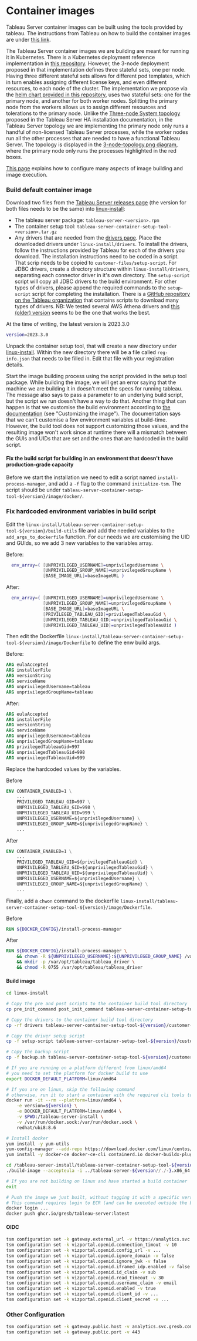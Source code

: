 # Container images

Tableau Server container images can be built using the tools provided by tableau.
The instructions from Tableau on how to build the container images are under
[this link](https://help.tableau.com/current/server-linux/en-us/server-in-container_setup-tool.htm).

The Tableau Server container images we are building are meant for running it in Kubernetes.
There is a Kubernetes deployment reference implementation
in [this repository](https://github.com/tableau/tableau-server-in-kubernetes).
However, the 3-node deployment proposed in that implementation defines three stateful sets, one per node.
Having three different stateful sets allows for different pod templates,
which in turn enables assigning different license keys, and even different resources, to each node of the cluster.
The implementation we propose via the [helm chart provided in this repository](../helm-chart),
uses two stateful sets: one for the primary node, and another for both worker nodes.
Splitting the primary node from the workers allows us to assign different resources and tolerations to the primary node.
Unlike the [Three-node System topology](https://help.tableau.com/current/server/en-us/distrib_ha_install_3node.htm)
proposed in the Tableau Server HA installation documentation, in the Tableau Server topology we are implementing
the primary node only runs a handful of non-licensed Tableau Server processes,
while the worker nodes run all the other processes that are needed to have a functional Tableau Server.
The topology is displayed in the [3-node-topology.png diagram](../docs/images/3-node-topology.png),
where the primary node only runs the processes highlighted in the red boxes.

[This page](https://help.tableau.com/current/server-linux/en-us/server-in-container_image.htm) explains
how to configure many aspects of image building and image execution.

### Build default container image

Download two files from the [Tableau Server releases page](http://tableau.com/support/releases/server/latest)
(the version for both files needs to be the same) into [linux-install](./):

- The tableau server package: `tableau-server-<version>.rpm`
- The container setup tool: `tableau-server-container-setup-tool-<version>.tar.gz`
- Any drivers that are needed from the [drivers page](https://www.tableau.com/support/drivers).
  Place the downloaded drivers under `linux-install/drivers`.
  To install the drivers, follow the instructions provided by Tableau for each of the drivers you download.
  The installation instructions need to be coded in a script.
  That scrip needs to be copied to `customer-files/setup-script`.
  For JDBC drivers, create a directory structure within `linux-install/drivers`,
  separating each connector driver in it's own directory.
  The `setup-script` script will copy all JDBC drivers to the build environment.
  For other types of drivers,
  please append the required commands to the `setup-script` script for completing the installation.
  There is a [GitHub repository on the Tableau organization](https://github.com/tableau/container_image_builder) that
  contains scripts to download many types of drivers.
  NB: We tested several AWS Athena drivers
  and [this (older) version](https://s3.amazonaws.com/athena-downloads/drivers/JDBC/SimbaAthenaJDBC-2.0.32.1000/AthenaJDBC42.jar)
  seems to be the one that works the best.

At the time of writing, the latest version is 2023.3.0

```bash
version=2023.3.0
```

Unpack the container setup tool, that will create a new directory under [linux-install](./).
Within the new directory there will be a file called `reg-info.json` that needs to be filled in.
Edit that file with your registration details.

Start the image building process using the script provided in the setup tool package.
While building the image,
we will get an error saying that the machine we are building it in doesn't meet the specs for running tableau.
The message also says to pass a parameter to an underlying build script,
but the script we run doesn't have a way to do that.
Another thing that can happen is that we customise the build environment according
to [the documentation](https://help.tableau.com/current/server-linux/en-us/server-in-container_setup-tool.htm)
(see "Customizing the image").
The documentation says that we can't customise a few environment variables at build-time.
However, the build tool does not support customizing those values,
and the resulting image won't work since at runtime there will a mismatch between the GUIs and UIDs
that are set and the ones that are hardcoded in the build script.

#### Fix the build script for building in an environment that doesn't have production-grade capacity

Before we start the installation we need to edit a script named `install-process-manager`,
and add a `-f` flag to the command `initialize-tsm`.
The script should be under `tableau-server-container-setup-tool-${version}/image/docker/`.

### Fix hardcoded environment variables in build script

Edit the `linux-install/tableau-server-container-setup-tool-${version}/build-utils` file
and add the needed variables to the `add_args_to_dockerfile` function.
For our needs we are customising the UID and GUIds, so we add 3 new variables to the variables array.

Before:

```bash
  env_array=( [UNPRIVILEGED_USERNAME]=unprivilegedUsername \
              [UNPRIVILEGED_GROUP_NAME]=unprivilegedGroupName \
              [BASE_IMAGE_URL]=baseImageURL )
```

After:

```bash
  env_array=( [UNPRIVILEGED_USERNAME]=unprivilegedUsername \
              [UNPRIVILEGED_GROUP_NAME]=unprivilegedGroupName \
              [BASE_IMAGE_URL]=baseImageURL \
              [PRIVILEGED_TABLEAU_GID]=privilegedTableauGid \
              [UNPRIVILEGED_TABLEAU_GID]=unprivilegedTableauGid \
              [UNPRIVILEGED_TABLEAU_UID]=unprivilegedTableauUid )
```

Then edit the Dockerfile `linux-install/tableau-server-container-setup-tool-${version}/image/Dockerfile`
to define the enw build args.

Before:

```dockerfile
ARG eulaAccepted
ARG installerFile
ARG versionString
ARG serviceName
ARG unprivilegedUsername=tableau
ARG unprivilegedGroupName=tableau
```

After:

```dockerfile
ARG eulaAccepted
ARG installerFile
ARG versionString
ARG serviceName
ARG unprivilegedUsername=tableau
ARG unprivilegedGroupName=tableau
ARG privilegedTableauGid=997
ARG unprivilegedTableauGid=998
ARG unprivilegedTableauUid=999
```

Replace the hardcoded values by the variables.

Before

```dockerfile
ENV CONTAINER_ENABLED=1 \
    ...
    PRIVILEGED_TABLEAU_GID=997 \
    UNPRIVILEGED_TABLEAU_GID=998 \
    UNPRIVILEGED_TABLEAU_UID=999 \
    UNPRIVILEGED_USERNAME=${unprivilegedUsername} \
    UNPRIVILEGED_GROUP_NAME=${unprivilegedGroupName} \
    ...
```

After

```dockerfile
ENV CONTAINER_ENABLED=1 \
    ...
    PRIVILEGED_TABLEAU_GID=${privilegedTableauGid} \
    UNPRIVILEGED_TABLEAU_GID=${unprivilegedTableauGid} \
    UNPRIVILEGED_TABLEAU_UID=${unprivilegedTableauUid} \
    UNPRIVILEGED_USERNAME=${unprivilegedUsername} \
    UNPRIVILEGED_GROUP_NAME=${unprivilegedGroupName} \
    ...
```

Finally,
add a `chwon` command to the dockerfile `linux-install/tableau-server-container-setup-tool-${version}/image/Dockerfile`.

Before

```dockerfile
RUN ${DOCKER_CONFIG}/install-process-manager
```

After

```dockerfile
RUN ${DOCKER_CONFIG}/install-process-manager \
    && chown -R ${UNPRIVILEGED_USERNAME}:${UNPRIVILEGED_GROUP_NAME} /var/opt/tableau \
    && mkdir -p /var/opt/tableau/tableau_driver \
    && chmod -R 0755 /var/opt/tableau/tableau_driver
```

#### Build image

```bash
cd linux-install

# Copy the pre and post scripts to the container build tool directory
cp pre_init_command post_init_command tableau-server-container-setup-tool-${version}/customer-files

# Copy the drivers to the container build tool directory
cp -rf drivers tableau-server-container-setup-tool-${version}/customer-files/

# Copy the driver setup script
cp -f setup-script tableau-server-container-setup-tool-${version}/customer-files

# Copy the backup script
cp -f backup.sh tableau-server-container-setup-tool-${version}/customer-files

# If you are running on a platform different from linux/amd64
# you need to set the platform for docker build to use
export DOCKER_DEFAULT_PLATFORM=linux/amd64

# If you are on linux, skip the following command
# otherwise, run it to start a container with the required cli tools to run the image build script
docker run -it --rm --platform=linux/amd64 \
    -e version=${version} \
    -e DOCKER_DEFAULT_PLATFORM=linux/amd64 \
    -v $PWD:/tableau-server-install \
    -v /var/run/docker.sock:/var/run/docker.sock \
    redhat/ubi8:8.6

# Install docker
yum install -y yum-utils
yum-config-manager --add-repo https://download.docker.com/linux/centos/docker-ce.repo
yum install -y docker-ce docker-ce-cli containerd.io docker-buildx-plugin

cd /tableau-server-install/tableau-server-container-setup-tool-${version}
./build-image --accepteula -i ../tableau-server-${version//./-}.x86_64.rpm -o ghcr.io/gresb/tableau-server:latest -e ../build-environment

# If you are not building on linux and have started a build container
exit

# Push the image we just built, without tagging it with a specific version
# This command requires login to ECR (and can be executed outside the build container started with `docker run`)
docker login ...
docker push ghcr.io/gresb/tableau-server:latest
```

#### OIDC

```bash
tsm configuration set -k gateway.external_url -v https://analytics.svc.gresb.com
tsm configuration set -k vizportal.openid.connection_timout -v 10
tsm configuration set -k vizportal.openid.config_url -v ...
tsm configuration set -k vizportal.openid.ignore_domain -v false
tsm configuration set -k vizportal.openid.ignore_jwk -v false
tsm configuration set -k vizportal.openid.iframed_idp.enabled -v false
tsm configuration set -k vizportal.openid.id_claim -v sub
tsm configuration set -k vizportal.openid.read_timeout -v 30
tsm configuration set -k vizportal.openid.username_claim -v email
tsm configuration set -k vizportal.openid.enabled -v true
tsm configuration set -k vizportal.openid.client_id -v ...
tsm configuration set -k vizportal.openid.client_secret -v ...
```

### Other Configuration

```bash
tsm configuration set -k gateway.public.host -v analytics.svc.gresb.com
tsm configuration set -k gateway.public.port -v 443
```
